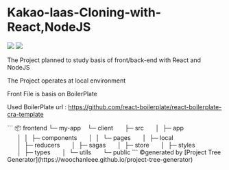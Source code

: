 # Kakao-laas-Cloning-with-React,NodeJS
<img src="https://img.shields.io/badge/React-61DAFB?style=for-the-badge&logo=React&logoColor=white"> <img src="https://img.shields.io/badge/NodeJs-339933?style=for-the-badge&logo=NodeJs&logoColor=white">

The Project planned to study basis of front/back-end with React and NodeJS 



The Project operates at local environment

Front File is basis on BoilerPlate 

Used BoilerPlate url : https://github.com/react-boilerplate/react-boilerplate-cra-template 

<Front Folder structure> 
```
📦 frontend
└─ my-app
   └─ client
      ├─ src
      │  ├─ app
      │  │  ├─ components
      │  │  └─ pages
      │  ├─ local
      │  ├─ reducers
      │  ├─ sagas
      │  ├─ store
      │  ├─ styles
      │  ├─ types
      │  └─ utils
      └─ public
```
©generated by [Project Tree Generator](https://woochanleee.github.io/project-tree-generator)
<Server Folder structure>
